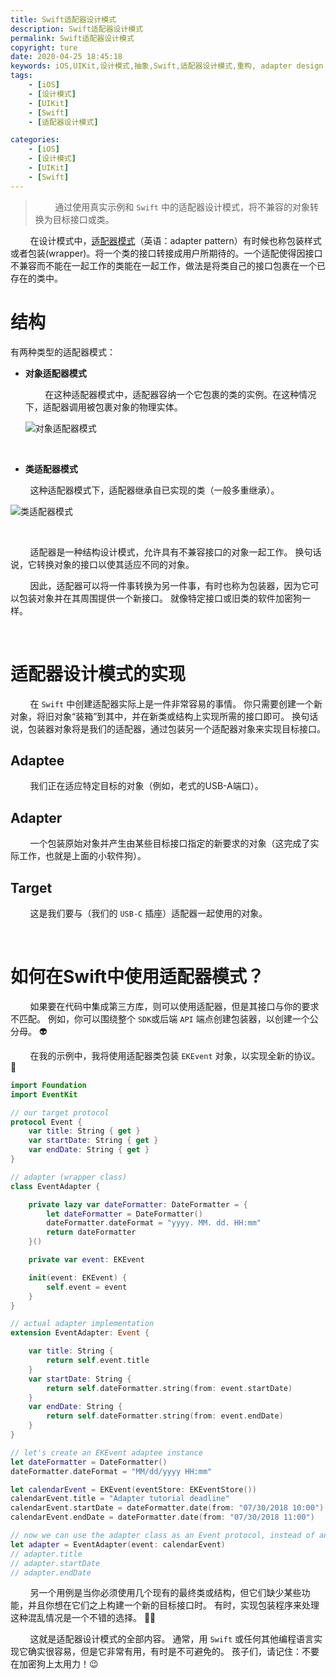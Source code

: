 ```yaml
---
title: Swift适配器设计模式
description: Swift适配器设计模式
permalink: Swift适配器设计模式
copyright: ture
date: 2020-04-25 18:45:18
keywords: iOS,UIKit,设计模式,抽象,Swift,适配器设计模式,重构, adapter design pattern
tags:
    - [iOS]
    - [设计模式]
    - [UIKit]
    - [Swift]
    - [适配器设计模式]

categories:
    - [iOS]
    - [设计模式]
    - [UIKit]
    - [Swift]
---
```


>&nbsp;&nbsp;&nbsp;&nbsp;&nbsp;&nbsp;&nbsp;&nbsp;通过使用真实示例和 ```Swift``` 中的适配器设计模式，将不兼容的对象转换为目标接口或类。

&nbsp;&nbsp;&nbsp;&nbsp;&nbsp;&nbsp;&nbsp;&nbsp;在设计模式中，[适配器模式](https://zh.wikipedia.org/wiki/%E9%80%82%E9%85%8D%E5%99%A8%E6%A8%A1%E5%BC%8F "适配器模式")（英语：adapter pattern）有时候也称包装样式或者包装(wrapper)。将一个类的接口转接成用户所期待的。一个适配使得因接口不兼容而不能在一起工作的类能在一起工作，做法是将类自己的接口包裹在一个已存在的类中。


<!-- more -->

# **结构**

有两种类型的适配器模式：

+ **对象适配器模式**

    &nbsp;&nbsp;&nbsp;&nbsp;&nbsp;&nbsp;&nbsp;&nbsp;在这种适配器模式中，适配器容纳一个它包裹的类的实例。在这种情况下，适配器调用被包裹对象的物理实体。

    ![对象适配器模式](http://cdn.xuebaonline.com/adp-stp1.png "对象适配器模式")

<br>

+ **类适配器模式**

&nbsp;&nbsp;&nbsp;&nbsp;&nbsp;&nbsp;&nbsp;&nbsp;这种适配器模式下，适配器继承自已实现的类（一般多重继承）。

![类适配器模式](http://cdn.xuebaonline.com/adp-stp2.png "类适配器模式")

<br>

&nbsp;&nbsp;&nbsp;&nbsp;&nbsp;&nbsp;&nbsp;&nbsp;适配器是一种结构设计模式，允许具有不兼容接口的对象一起工作。 换句话说，它转换对象的接口以使其适应不同的对象。

&nbsp;&nbsp;&nbsp;&nbsp;&nbsp;&nbsp;&nbsp;&nbsp;因此，适配器可以将一件事转换为另一件事，有时也称为包装器，因为它可以包装对象并在其周围提供一个新接口。 就像特定接口或旧类的软件加密狗一样。 

<br>

# **适配器设计模式的实现**

&nbsp;&nbsp;&nbsp;&nbsp;&nbsp;&nbsp;&nbsp;&nbsp;在 ```Swift``` 中创建适配器实际上是一件非常容易的事情。 你只需要创建一个新对象，将旧对象“装箱”到其中，并在新类或结构上实现所需的接口即可。 换句话说，包装器对象将是我们的适配器，通过包装另一个适配器对象来实现目标接口。

## **Adaptee**
&nbsp;&nbsp;&nbsp;&nbsp;&nbsp;&nbsp;&nbsp;&nbsp;我们正在适应特定目标的对象（例如，老式的USB-A端口）。

## **Adapter**
&nbsp;&nbsp;&nbsp;&nbsp;&nbsp;&nbsp;&nbsp;&nbsp;一个包装原始对象并产生由某些目标接口指定的新要求的对象（这完成了实际工作，也就是上面的小软件狗）。

## **Target**
&nbsp;&nbsp;&nbsp;&nbsp;&nbsp;&nbsp;&nbsp;&nbsp;这是我们要与（我们的 ```USB-C``` 插座）适配器一起使用的对象。

<br>

# **如何在Swift中使用适配器模式？**

&nbsp;&nbsp;&nbsp;&nbsp;&nbsp;&nbsp;&nbsp;&nbsp;如果要在代码中集成第三方库，则可以使用适配器，但是其接口与你的要求不匹配。 例如，你可以围绕整个 ```SDK```或后端 ```API``` 端点创建包装器，以创建一个公分母。 👽

&nbsp;&nbsp;&nbsp;&nbsp;&nbsp;&nbsp;&nbsp;&nbsp;在我的示例中，我将使用适配器类包装 ```EKEvent``` 对象，以实现全新的协议。 📆

``` Swift
import Foundation
import EventKit

// our target protocol
protocol Event {
    var title: String { get }
    var startDate: String { get }
    var endDate: String { get }
}

// adapter (wrapper class)
class EventAdapter {

    private lazy var dateFormatter: DateFormatter = {
        let dateFormatter = DateFormatter()
        dateFormatter.dateFormat = "yyyy. MM. dd. HH:mm"
        return dateFormatter
    }()

    private var event: EKEvent

    init(event: EKEvent) {
        self.event = event
    }
}

// actual adapter implementation
extension EventAdapter: Event {

    var title: String {
        return self.event.title
    }
    var startDate: String {
        return self.dateFormatter.string(from: event.startDate)
    }
    var endDate: String {
        return self.dateFormatter.string(from: event.endDate)
    }
}

// let's create an EKEvent adaptee instance
let dateFormatter = DateFormatter()
dateFormatter.dateFormat = "MM/dd/yyyy HH:mm"

let calendarEvent = EKEvent(eventStore: EKEventStore())
calendarEvent.title = "Adapter tutorial deadline"
calendarEvent.startDate = dateFormatter.date(from: "07/30/2018 10:00")
calendarEvent.endDate = dateFormatter.date(from: "07/30/2018 11:00")

// now we can use the adapter class as an Event protocol, instead of an EKEvent
let adapter = EventAdapter(event: calendarEvent)
// adapter.title
// adapter.startDate
// adapter.endDate
```

&nbsp;&nbsp;&nbsp;&nbsp;&nbsp;&nbsp;&nbsp;&nbsp;另一个用例是当你必须使用几个现有的最终类或结构，但它们缺少某些功能，并且你想在它们之上构建一个新的目标接口时。 有时，实现包装程序来处理这种混乱情况是一个不错的选择。 🤷‍♂️

&nbsp;&nbsp;&nbsp;&nbsp;&nbsp;&nbsp;&nbsp;&nbsp;这就是适配器设计模式的全部内容。 通常，用 ```Swift``` 或任何其他编程语言实现它确实很容易，但是它非常有用，有时是不可避免的。 孩子们，请记住：不要在加密狗上太用力！😉